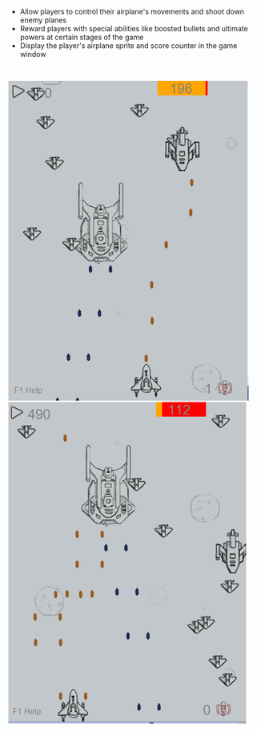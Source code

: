 
- Allow players to control their airplane's movements and shoot down enemy planes
- Reward players with special abilities like boosted bullets and ultimate powers at certain stages of the game
- Display the player's airplane sprite and score counter in the game window
<br>

<img src = "airplane%20shooting%20game/screenshot1.PNG" ><img src = "airplane%20shooting%20game/screenshot2.PNG">


